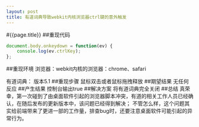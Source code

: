 ```yaml
---
layout: post
title: 有道词典导致webkit内核浏览器ctrl键的意外触发
---
```

#{{page.title}}
##重现代码

```javascript
document.body.onkeydown = function(ev) {
    console.log(ev.ctrlKey);
};
```

##重现环境
浏览器：webkit内核的浏览器：chrome、safari

有道词典： 版本5.1
##重现步骤
鼠标双击或者鼠标拖拽释放
##期望结果
无任何反应
##产生结果
控制台输出true
##解决方案
将有道词典完全关闭
##总结
真荣幸，第一次碰到了由桌面软件引起的浏览器脚本冲突，有道的相关工作人员已经确认，在随后发布的更新版本中，该问题已经得到解决；
不管怎么样，这个问题其实给前端带来了更进一部的工作量，排查bug时，还要注意桌面软件可能引起的异常行为。